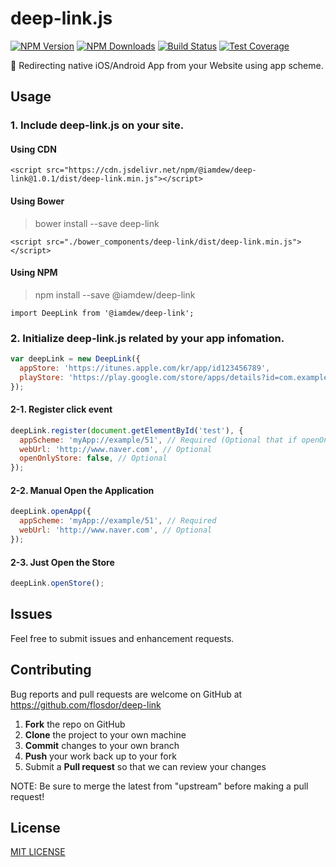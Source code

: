 # deep-link.js

[![NPM Version][npm-image]][npm-url]
[![NPM Downloads][downloads-image]][downloads-url]
[![Build Status][travis-image]][travis-url]
[![Test Coverage][coveralls-image]][coveralls-url]

🌈 Redirecting native iOS/Android App from your Website using app scheme.

## Usage
### 1. Include deep-link.js on your site.

#### Using CDN
```
<script src="https://cdn.jsdelivr.net/npm/@iamdew/deep-link@1.0.1/dist/deep-link.min.js"></script>
```

#### Using Bower
> bower install --save deep-link
```
<script src="./bower_components/deep-link/dist/deep-link.min.js"></script>
```

#### Using NPM
> npm install --save @iamdew/deep-link
```
import DeepLink from '@iamdew/deep-link';
```

### 2. Initialize deep-link.js related by your app infomation.
```javascript
var deepLink = new DeepLink({
  appStore: 'https://itunes.apple.com/kr/app/id123456789',
  playStore: 'https://play.google.com/store/apps/details?id=com.example.myApp',
});
```

#### 2-1. Register click event
```javascript
deepLink.register(document.getElementById('test'), {
  appScheme: 'myApp://example/51', // Required (Optional that if openOnlyStore is true)
  webUrl: 'http://www.naver.com', // Optional
  openOnlyStore: false, // Optional
});
```

#### 2-2. Manual Open the Application
```javascript
deepLink.openApp({
  appScheme: 'myApp://example/51', // Required
  webUrl: 'http://www.naver.com', // Optional
});
```

#### 2-3. Just Open the Store
```javascript
deepLink.openStore();
```

## Issues
Feel free to submit issues and enhancement requests.

## Contributing
Bug reports and pull requests are welcome on GitHub at https://github.com/flosdor/deep-link

 1. **Fork** the repo on GitHub
 2. **Clone** the project to your own machine
 3. **Commit** changes to your own branch
 4. **Push** your work back up to your fork
 5. Submit a **Pull request** so that we can review your changes

NOTE: Be sure to merge the latest from "upstream" before making a pull request!

## License

[MIT LICENSE](LICENSE)

[npm-image]: https://img.shields.io/npm/v/@iamdew/deep-link.svg
[npm-url]: https://npmjs.org/package/@iamdew/deep-link
[travis-image]: https://img.shields.io/travis/flosdor/deep-link/master.svg
[travis-url]: https://travis-ci.org/flosdor/deep-link
[coveralls-image]: https://coveralls.io/repos/github/flosdor/deep-link/badge.svg
[coveralls-url]: https://coveralls.io/github/flosdor/deep-link
[downloads-image]: https://img.shields.io/npm/dm/@iamdew/deep-link.svg
[downloads-url]: https://npmjs.org/package/@iamdew/deep-link
